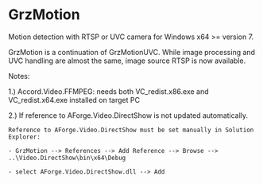 # GrzMotion
Motion detection with RTSP or UVC camera for Windows x64 >= version 7.  

GrzMotion is a continuation of GrzMotionUVC.
While image processing and UVC handling are almost the same, image source RTSP is now available.


Notes:

1.) Accord.Video.FFMPEG: needs both VC_redist.x86.exe and VC_redist.x64.exe installed on target PC

2.) If reference to AForge.Video.DirectShow is not updated automatically. 
    
    Reference to AForge.Video.DirectShow must be set manually in Solution Explorer:
    
    - GrzMotion --> References --> Add Reference --> Browse --> ..\Video.DirectShow\bin\x64\Debug
    
    - select AForge.Video.DirectShow.dll --> Add
    
